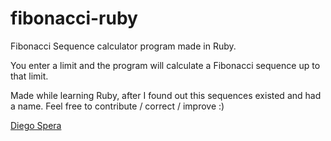 # fibonacci-ruby
Fibonacci Sequence calculator program made in Ruby.

You enter a limit and the program will calculate a Fibonacci sequence up to that limit.

Made while learning Ruby, after I found out this sequences existed and had a name.
Feel free to contribute / correct / improve :)

[Diego Spera](https://br.linkedin.com/in/diegospera)
